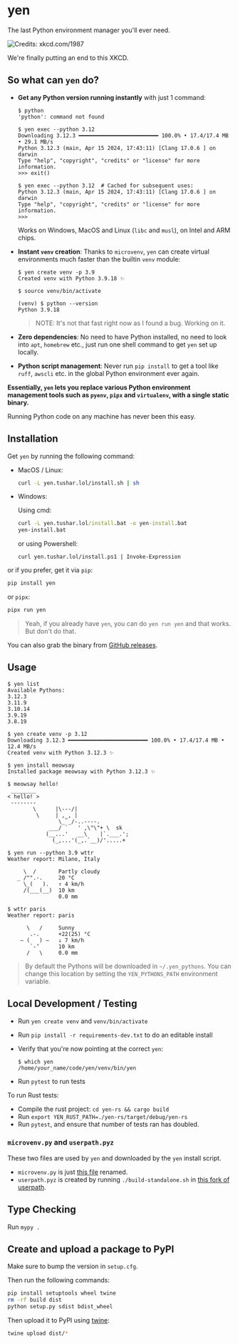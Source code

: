 # yen

The last Python environment manager you'll ever need.

![Credits: xkcd.com/1987](https://imgs.xkcd.com/comics/python_environment.png)

We're finally putting an end to this XKCD.

## So what can `yen` do?

- **Get any Python version running instantly** with just 1 command:

  ```console
  $ python
  'python': command not found

  $ yen exec --python 3.12
  Downloading 3.12.3 ━━━━━━━━━━━━━━━━━━━━━━━━━ 100.0% • 17.4/17.4 MB • 29.1 MB/s
  Python 3.12.3 (main, Apr 15 2024, 17:43:11) [Clang 17.0.6 ] on darwin
  Type "help", "copyright", "credits" or "license" for more information.
  >>> exit()

  $ yen exec --python 3.12  # Cached for subsequent uses:
  Python 3.12.3 (main, Apr 15 2024, 17:43:11) [Clang 17.0.6 ] on darwin
  Type "help", "copyright", "credits" or "license" for more information.
  >>>
  ```

  Works on Windows, MacOS and Linux (`libc` and `musl`), on Intel and ARM chips.

- **Instant `venv` creation**: Thanks to `microvenv`, `yen` can create virtual
  environments much faster than the builtin `venv` module:

  ```console
  $ yen create venv -p 3.9
  Created venv with Python 3.9.18 ✨

  $ source venv/bin/activate

  (venv) $ python --version
  Python 3.9.18
  ```

  > NOTE: It's not that fast right now as I found a bug. Working on it.

- **Zero dependencies**: No need to have Python installed, no need to look into `apt`,
  `homebrew` etc., just run one shell command to get `yen` set up locally.

- **Python script management**: Never run `pip install` to get a tool like `ruff`,
  `awscli` etc. in the global Python environment ever again.

**Essentially, `yen` lets you replace various Python environment management tools
such as `pyenv`, `pipx` and `virtualenv`, with a single static binary.**

Running Python code on any machine has never been this easy.

## Installation

Get `yen` by running the following command:

- MacOS / Linux:

  ```bash
  curl -L yen.tushar.lol/install.sh | sh
  ```

- Windows:

  Using cmd:

  ```cmd
  curl -L yen.tushar.lol/install.bat -o yen-install.bat
  yen-install.bat
  ```

  or using Powershell:

  ```pwsh
  curl yen.tushar.lol/install.ps1 | Invoke-Expression
  ```

or if you prefer, get it via `pip`:

```bash
pip install yen
```

or `pipx`:

```bash
pipx run yen
```

> Yeah, if you already have `yen`, you can do `yen run yen` and that works.
> But don't do that.

You can also grab the binary from [GitHub releases](https://github.com/tusharsadhwani/yen/releases).

## Usage

```console
$ yen list
Available Pythons:
3.12.3
3.11.9
3.10.14
3.9.19
3.8.19

$ yen create venv -p 3.12
Downloading 3.12.3 ━━━━━━━━━━━━━━━━━━━━━━━━━ 100.0% • 17.4/17.4 MB • 12.4 MB/s
Created venv with Python 3.12.3 ✨

$ yen install meowsay
Installed package meowsay with Python 3.12.3 ✨

$ meowsay hello!
 ________
< hello! >
 --------
        \      |\---/|
         \     | ,_, |
                \_`_/-..----.
             ___/ `   ' ,\"\"+ \  sk
            (__...'   __\    |`.___.';
              (_,...'(_,.`__)/'.....+

$ yen run --python 3.9 wttr
Weather report: Milano, Italy

     \  /       Partly cloudy
   _ /"".-.     20 °C
     \_(   ).   ↑ 4 km/h
     /(___(__)  10 km
                0.0 mm

$ wttr paris
Weather report: paris

      \   /     Sunny
       .-.      +22(25) °C
    ― (   ) ―   ↓ 7 km/h
       `-’      10 km
      /   \     0.0 mm
```

> By default the Pythons will be downloaded in `~/.yen_pythons`.
> You can change this location by setting the `YEN_PYTHONS_PATH` environment variable.

## Local Development / Testing

- Run `yen create venv` and `venv/bin/activate`
- Run `pip install -r requirements-dev.txt` to do an editable install
- Verify that you're now pointing at the correct `yen`:

  ```console
  $ which yen
  /home/your_name/code/yen/venv/bin/yen
  ```

- Run `pytest` to run tests

To run Rust tests:

- Compile the rust project: `cd yen-rs && cargo build`
- Run `export YEN_RUST_PATH=./yen-rs/target/debug/yen-rs`
- Run `pytest`, and ensure that number of tests ran has doubled.

### `microvenv.py` and `userpath.pyz`

These two files are used by `yen` and downloaded by the `yen` install script.

- `microvenv.py` is just [this file][1] renamed.
- `userpath.pyz` is created by running `./build-standalone.sh` in
  [this fork of userpath][2].

[1]: https://github.com/brettcannon/microvenv/blob/3460d1e/microvenv/_create.py
[2]: https://github.com/tusharsadhwani/userpath-standalone

## Type Checking

Run `mypy .`

## Create and upload a package to PyPI

Make sure to bump the version in `setup.cfg`.

Then run the following commands:

```bash
pip install setuptools wheel twine
rm -rf build dist
python setup.py sdist bdist_wheel
```

Then upload it to PyPI using [twine](https://twine.readthedocs.io/en/latest/#installation):

```bash
twine upload dist/*
```
